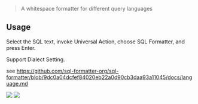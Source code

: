 > A whitespace formatter for different query languages


## Usage

Select the SQL text, invoke Universal Action, choose SQL Formatter, and press Enter.

Support Dialect Setting.

see https://github.com/sql-formatter-org/sql-formatter/blob/9dc0a04dcfef84020eb22a0d90cb3daa93a11045/docs/language.md



![](https://img.shields.io/badge/version-v0.1-green?style=for-the-badge)
[![](https://img.shields.io/badge/download-click-blue?style=for-the-badge)](https://github.com/alanhe421/alfred-workflows/raw/master/sql-formatter/SQL%20Formatter.alfredworkflow)




<!-- more -->